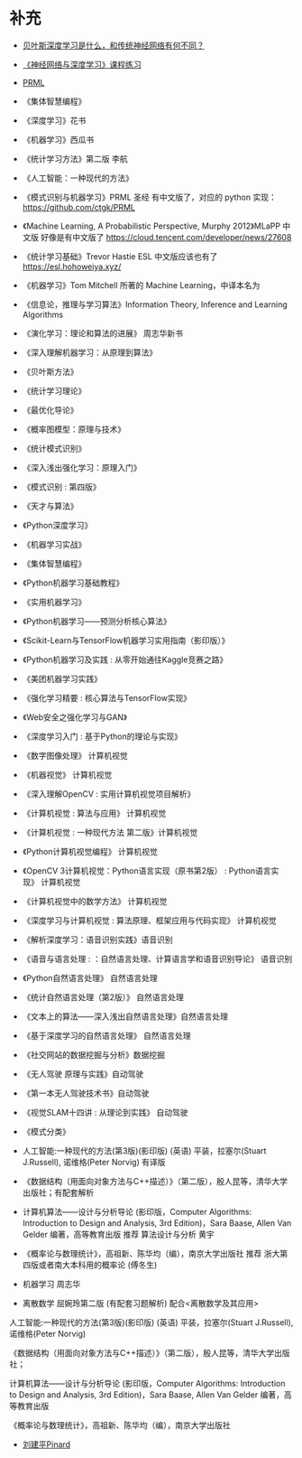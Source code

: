 # 补充


- [贝叶斯深度学习是什么，和传统神经网络有何不同？
](https://www.zhihu.com/question/352295592/answer/921925113)


- [《神经网络与深度学习》课程练习](https://github.com/nndl/exercise)
- [PRML](https://github.com/ctgk/PRML)

- 《集体智慧编程》
- 《深度学习》花书
- 《机器学习》西瓜书
- 《统计学习方法》第二版 李航
- 《人工智能：一种现代的方法》
- 《模式识别与机器学习》PRML  圣经 有中文版了，对应的 python 实现：https://github.com/ctgk/PRML
- 《Machine Learning, A Probabilistic Perspective, Murphy 2012》MLaPP 中文版 好像是有中文版了 https://cloud.tencent.com/developer/news/27608
- 《统计学习基础》Trevor Hastie ESL 中文版应该也有了 https://esl.hohoweiya.xyz/
- 《机器学习》Tom Mitchell 所著的 Machine Learning，中译本名为
- 《信息论，推理与学习算法》Information Theory, Inference and Learning Algorithms
- 《演化学习：理论和算法的进展》 周志华新书
- 《深入理解机器学习：从原理到算法》
- 《贝叶斯方法》
- 《统计学习理论》
- 《最优化导论》
- 《概率图模型：原理与技术》
- 《统计模式识别》
- 《深入浅出强化学习：原理入门》
- 《模式识别 : 第四版》


- 《天才与算法》


- 《Python深度学习》
- 《机器学习实战》
- 《集体智慧编程》
- 《Python机器学习基础教程》
- 《实用机器学习》
- 《Python机器学习——预测分析核心算法》
- 《Scikit-Learn与TensorFlow机器学习实用指南（影印版）》
- 《Python机器学习及实践 : 从零开始通往Kaggle竞赛之路》
- 《美团机器学习实践》
- 《强化学习精要 : 核心算法与TensorFlow实现》
- 《Web安全之强化学习与GAN》
- 《深度学习入门 : 基于Python的理论与实现》
- 《数字图像处理》 计算机视觉
- 《机器视觉》 计算机视觉
- 《深入理解OpenCV : 实用计算机视觉项目解析》
- 《计算机视觉 : 算法与应用》 计算机视觉
- 《计算机视觉 : 一种现代方法 第二版》计算机视觉
- 《Python计算机视觉编程》 计算机视觉
- 《OpenCV 3计算机视觉：Python语言实现（原书第2版） : Python语言实现》 计算机视觉
- 《计算机视觉中的数学方法》 计算机视觉
- 《深度学习与计算机视觉 : 算法原理、框架应用与代码实现》 计算机视觉
- 《解析深度学习：语音识别实践》语音识别
- 《语音与语言处理 : ：自然语言处理、计算语言学和语音识别导论》 语音识别
- 《Python自然语言处理》 自然语言处理
- 《统计自然语言处理（第2版）》 自然语言处理
- 《文本上的算法——深入浅出自然语言处理》自然语言处理
- 《基于深度学习的自然语言处理》 自然语言处理
- 《社交网站的数据挖掘与分析》数据挖掘
- 《无人驾驶 原理与实践》自动驾驶
- 《第一本无人驾驶技术书》自动驾驶
- 《视觉SLAM十四讲 : 从理论到实践》 自动驾驶




- 《模式分类》

- 人工智能:一种现代的方法(第3版)(影印版) (英语) 平装，拉塞尔(Stuart J.Russell), 诺维格(Peter Norvig) 有译版
- 《数据结构（用面向对象方法与C++描述）》（第二版），殷人昆等，清华大学出版社；有配套解析
- 计算机算法——设计与分析导论 (影印版，Computer Algorithms: Introduction to Design and Analysis, 3rd Edition)，Sara Baase, Allen Van Gelder 编著，高等教育出版 推荐 算法设计与分析 黄宇
- 《概率论与数理统计》，高祖新、陈华均（编），南京大学出版社 推荐 浙大第四版或者南大本科用的概率论 (傅冬生)

- 机器学习 周志华
- 离散数学 屈婉玲第二版 (有配套习题解析) 配合<离散数学及其应用>



人工智能:一种现代的方法(第3版)(影印版) (英语) 平装，拉塞尔(Stuart J.Russell), 诺维格(Peter Norvig)

《数据结构（用面向对象方法与C++描述）》（第二版），殷人昆等，清华大学出版社；

计算机算法——设计与分析导论 (影印版，Computer Algorithms: Introduction to Design and Analysis, 3rd Edition)，Sara Baase, Allen Van Gelder 编著，高等教育出版

《概率论与数理统计》，高祖新、陈华均（编），南京大学出版社


- [刘建平Pinard](https://www.cnblogs.com/pinard/)